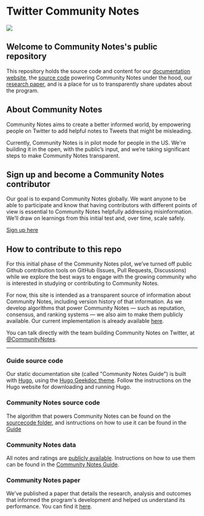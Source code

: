 # Twitter Community Notes

![](/static/images/hero.png)

## Welcome to Community Notes's public repository

This repository holds the source code and content for our [documentation website](https://twitter.github.io/communitynotes/), the [source code](https://github.com/twitter/communitynotes/tree/main/static/sourcecode) powering Community Notes under the hood, our [research paper](https://github.com/twitter/communitynotes/blob/main/birdwatch_paper_2022_10_27.pdf), and is a place for us to transparently share updates about the program.

## About Community Notes

Community Notes aims to create a better informed world, by empowering people on Twitter to add helpful notes to Tweets that might be misleading.

Currently, Community Notes is in pilot mode for people in the US. We're building it in the open, with the public’s input, and we’re taking significant steps to make Community Notes transparent.

## Sign up and become a Community Notes contributor

Our goal is to expand Community Notes globally. We want anyone to be able to participate and know that having contributors with different points of view is essential to Community Notes helpfully addressing misinformation. We’ll draw on learnings from this initial test and, over time, scale safely.

[Sign up here](https://twitter.com/i/flow/join-birdwatch)

## How to contribute to this repo

For this initial phase of the Community Notes pilot, we’ve turned off public Github contribution tools on GitHub (Issues, Pull Requests, Discussions) while we explore the best ways to engage with the growing community who is interested in studying or contributing to Community Notes.

For now, this site is intended as a transparent source of information about Community Notes, including version history of that information. As we develop algorithms that power Community Notes — such as reputation, consensus, and ranking systems — we also aim to make them publicly available. Our current implementation is already available [here](https://twitter.github.io/communitynotes/ranking-notes).

You can talk directly with the team building Community Notes on Twitter, at [@CommunityNotes](https://twitter.com/communitynotes).

---

### Guide source code

Our static documentation site (called "Community Notes Guide") is built with [Hugo](https://gohugo.io/), using the [Hugo Geekdoc theme](https://github.com/thegeeklab/hugo-geekdoc). Follow the instructions on the Hugo website for downloading and running Hugo.

### Community Notes source code

The algorithm that powers Community Notes can be found on the [sourcecode folder](https://github.com/twitter/communitynotes/tree/main/static/sourcecode), and isntructions on how to use it can be found in the [Guide](https://twitter.github.io/communitynotes/note-ranking-code/)

### Community Notes data

All notes and ratings are [publicly available](https://twitter.com/i/birdwatch/download-data). Instructions on how to use them can be found in the [Community Notes Guide](https://twitter.github.io/communitynotes/download-data/).

### Community Notes paper

We've published a paper that details the research, analysis and outcomes that informed the program's development and helped us understand its performance. You can find it [here](https://github.com/twitter/communitynotes/blob/main/birdwatch_paper_2022_10_27.pdf).
